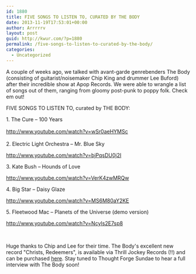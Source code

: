 ```yaml
---
id: 1880
title: FIVE SONGS TO LISTEN TO, CURATED BY THE BODY
date: 2013-11-19T17:53:01+00:00
author: Arrrrrv
layout: post
guid: http://kwur.com/?p=1880
permalink: /five-songs-to-listen-to-curated-by-the-body/
categories:
  - Uncategorized
---
```

<div class="pf-content">
  <p>
    A couple of weeks ago, we talked with avant-garde genrebenders The Body (consisting of guitarist/noisemaker Chip King and drummer Lee Buford) after their incredible show at Apop Records. We were able to wrangle a list of songs out of them, ranging from gloomy post-punk to poppy folk. Check em out!
  </p>
  
  <p>
    FIVE SONGS TO LISTEN TO, curated by THE BODY:
  </p>
  
  <p>
    1. The Cure &#8211; 100 Years
  </p>
  
  <p>
    <a href="http://www.youtube.com/watch?v=wSr0aeHYMSc" style="line-height: 1.6em">http://www.youtube.com/watch?v=wSr0aeHYMSc</a>
  </p>
  
  <p>
    2. Electric Light Orchestra &#8211; Mr. Blue Sky
  </p>
  
  <p>
    <a href="http://www.youtube.com/watch?v=bjPqsDU0j2I">http://www.youtube.com/watch?v=bjPqsDU0j2I</a>
  </p>
  
  <p>
    3. Kate Bush &#8211; Hounds of Love
  </p>
  
  <p>
    <a href="http://www.youtube.com/watch?v=VerK4zwMRQw">http://www.youtube.com/watch?v=VerK4zwMRQw</a>
  </p>
  
  <p>
    4. Big Star &#8211; Daisy Glaze
  </p>
  
  <p>
    <a href="http://www.youtube.com/watch?v=MS6M80aY2KE">http://www.youtube.com/watch?v=MS6M80aY2KE</a>
  </p>
  
  <p>
    5. Fleetwood Mac &#8211; Planets of the Universe (demo version)
  </p>
  
  <p>
    <a href="http://www.youtube.com/watch?v=NcyIs2E7sp8">http://www.youtube.com/watch?v=NcyIs2E7sp8</a>
  </p>
  
  <p>
    &nbsp;
  </p>
  
  <p>
    Huge thanks to Chip and Lee for their time. The Body's excellent new record "Christs, Redeemers", is available via Thrill Jockey Records (!!) and can be purchased <a href="http://thrilljockey.com/thrill/The-Body/Christs-Redeemers#.Uowxw8Trw0A">here</a>. Stay tuned to Thought Forge Sundae to hear a full interview with The Body soon!
  </p>
</div>